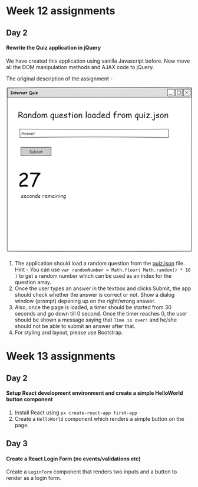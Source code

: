 # Week 12 assignments

## Day 2

#### Rewrite the Quiz application in jQuery

We have created this application using vanilla Javascript before. Now move all the DOM manipulation methods and AJAX code to jQuery.

The original description of the assignment - 

![quiz](images/quiz.png)
1. The application should load a random question from the [quiz.json](data/quiz.json) file. Hint - You can use `var randomNumber = Math.floor( Math.random() * 10 )` to get a random number which can be used as an index for the question array.
2. Once the user types an answer in the textbox and clicks Submit, the app should check whether the answer is correct or not. Show a dialog window (prompt) depening up on the right/wrong answer.
3. Also, once the page is loaded, a timer should be started from 30 seconds and go down till 0 second. Once the timer reaches 0, the user should be shown a message saying that `Time is over!` and he/she should not be able to submit an answer after that.
4. For styling and layout, please use Bootstrap.


# Week 13 assignments

## Day 2

#### Setup React development environment and create a simple HelloWorld button component

1. Install React using `px create-react-app first-app`
2. Create a `HelloWorld` component which renders a simple button on the page.

## Day 3

#### Create a React Login Form (no events/validations etc)

Create a `LoginForm` component that renders two inputs and a button to render as a login form.